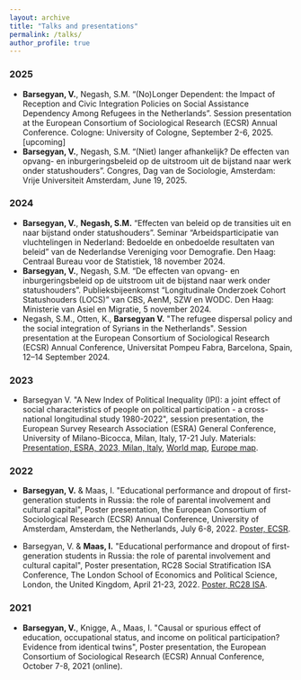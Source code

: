 ```yaml
---
layout: archive
title: "Talks and presentations"
permalink: /talks/
author_profile: true
---
```


### 2025

- **Barsegyan, V.**, Negash, S.M. “(No)Longer Dependent: the Impact of Reception and Civic Integration Policies on Social Assistance Dependency Among Refugees in the Netherlands”. Session presentation at the European Consortium of Sociological Research (ECSR) Annual Conference. Cologne: University of Cologne, September 2-6, 2025. [upcoming]   
- **Barsegyan, V.**, Negash, S.M. “(Niet) langer afhankelijk? De effecten van opvang- en inburgeringsbeleid op de uitstroom uit de bijstand naar werk onder statushouders”. Congres, Dag van de Sociologie, Amsterdam: Vrije Universiteit Amsterdam, June 19, 2025.  


### 2024
- **Barsegyan, V.**, **Negash, S.M.** “Effecten van beleid op de transities uit en naar bijstand onder statushouders”. Seminar “Arbeidsparticipatie van vluchtelingen in Nederland: Bedoelde en onbedoelde resultaten van beleid” van de Nederlandse Vereniging voor Demografie. Den Haag: Centraal Bureau voor de Statistiek, 18 november 2024.
- **Barsegyan, V.**, Negash, S.M. “De effecten van opvang- en inburgeringsbeleid op de uitstroom uit de bijstand naar werk onder statushouders”. Publieksbijeenkomst “Longitudinale Onderzoek Cohort Statushouders (LOCS)” van CBS, AenM, SZW en WODC. Den Haag: Ministerie van Asiel en Migratie, 5 november 2024.
- Negash, S.M., Otten, K., **Barsegyan V.** "The refugee dispersal policy and the social integration of Syrians in the Netherlands". Session presentation at the European Consortium of Sociological Research (ECSR) Annual Conference, Universitat Pompeu Fabra, Barcelona, Spain, 12–14 September 2024.


### 2023
- Barsegyan V. "A New Index of Political Inequality (IPI): a joint effect of social characteristics of people on political participation - a cross-national longitudinal study 1980-2022", session presentation, the European Survey Research Association (ESRA) General Conference, University of Milano-Bicocca, Milan, Italy, 17-21 July. Materials: [Presentation, ESRA, 2023, Milan, Italy](../publications/V_Barsegyan_Pres_IPI_ESRA_Milan_230719.pdf), [World map](../publications/ipi_world_red_0.13.html), [Europe map](../publications/ipi_EU_red_0.4.html).

### 2022
-	**Barsegyan, V.** & Maas, I. "Educational performance and dropout of first-generation students in Russia: the role of parental involvement and cultural capital", Poster presentation, the European Consortium of Sociological Research (ECSR) Annual Conference, University of Amsterdam, Amsterdam, the Netherlands, July 6-8, 2022. [Poster, ECSR](../publications/Barsegyan_Maas_FGS_Russia_Poster_ECSR_220704.pdf).

-	Barsegyan, V. & **Maas, I.** "Educational performance and dropout of first-generation students in Russia: the role of parental involvement and cultural capital", Poster presentation, RC28 Social Stratification ISA Conference, The London School of Economics and Political Science, London, the United Kingdom, April 21-23, 2022. [Poster, RC28 ISA](../publications/Barsegyan_Maas_FGS_Russia_Poster_3.pdf).

### 2021
-	**Barsegyan, V.**, Knigge, A., Maas, I. "Causal or spurious effect of education, occupational status, and income on political participation? Evidence from identical twins", Poster presentation, the European Consortium of Sociological Research (ECSR) Annual Conference, October 7-8, 2021 (online).
